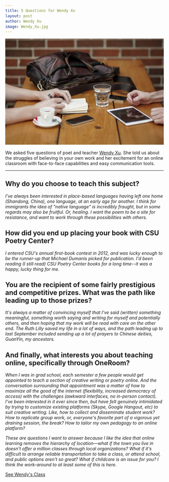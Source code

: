 ```yaml
---
title: 5 Questions for Wendy Xu
layout: post
author: Wendy Xu
image: Wendy_Xu.jpg
---
```

![Picture of people's hands](/img/interview.jpg)

We asked five questions of poet and teacher [Wendy Xu](http://extrahumanarchitecture.tumblr.com/). She told us about the struggles of believing in your own work and her excitement for an online classroom with face-to-face capabilities and easy communication tools.

___

## Why do you choose to teach this subject?

*I've always been interested in place-based languages having left one home (Shandong, China), one language, at an early age for another. I think for immigrants the idea of "native language" is incredibly fraught, but in some regards may also be fruitful. Or, healing. I want the poem to be a site for resistance, and want to work through these possibilities with others.*

## How did you end up placing your book with CSU Poetry Center?

*I entered CSU's annual first-book contest in 2012, and was lucky enough to be the runner-up that Michael Dumanis picked for publication. I'd been reading (I still read) CSU Poetry Center books for a long time--it was a happy, lucky thing for me.*

## You are the recipient of some fairly prestigious and competitive prizes. What was the path like leading up to those prizes?

*It's always a matter of convincing myself that I've said (written) something meaningful, something worth saying and writing for myself and potentially others, and then hoping that my work will be read with care on the other end. The Ruth Lilly saved my life in a lot of ways, and the path leading up to last September included sending up a lot of prayers to Chinese deities, GuanYin, my ancestors.*

## And finally, what interests you about teaching online, specifically through OneRoom? 

*When I was in grad school, each semester a few people would get appointed to teach a section of creative writing or poetry online. And the conversation surrounding that appointment was a matter of how to maximize all the good of the internet (flexibility, increased democracy of access) with the challenges (awkward interfaces, no in-person contact). I've been interested in it ever since then, but have felt genuinely intimidated by trying to customize existing platforms (Skype, Google Hangout, etc) to suit creative writing. Like, how to collect and disseminate student work? How to replicate group work, or, everyone's favorite part of a vigorous yet draining session, the break? How to tailor my own pedagogy to an online platform?*

*These are questions I want to answer because I like the idea that online learning removes the hierarchy of location—what if the town you live in doesn't offer a million classes through local organizations? What if it's difficult to arrange reliable transportation to take a class, or attend school, and public options aren't so great? What if childcare is an issue for you? I think the work-around to at least some of this is here.*



<div class="tc pam">
      <a class="btn btn--blue pal br3" href="https://app.joinoneroom.com/course/the-poetry-of-place/">See Wendy's Class</a>
    </div>